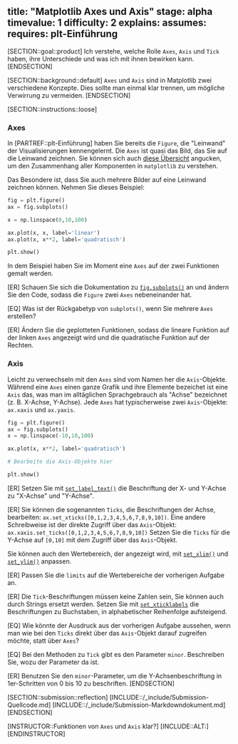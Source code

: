 title: "Matplotlib Axes und Axis"
stage: alpha
timevalue: 1
difficulty: 2
explains:
assumes:
requires: plt-Einführung
---

[SECTION::goal::product]
Ich verstehe, welche Rolle `Axes`, `Axis` und `Tick` haben, ihre Unterschiede
und was ich mit ihnen bewirken kann.
[ENDSECTION]


[SECTION::background::default]
`Axes` und `Axis` sind in Matplotlib zwei verschiedene Konzepte. Dies sollte man einmal klar trennen,
um mögliche Verwirrung zu vermeiden.
[ENDSECTION]


[SECTION::instructions::loose]

### Axes

In [PARTREF::plt-Einführung] haben Sie bereits die `Figure`, die "Leinwand" der Visualisierungen 
kennengelernt.
Die `Axes` ist quasi das Bild, das Sie auf die Leinwand zeichnen.
Sie können sich auch
[diese Übersicht](https://matplotlib.org/stable/users/explain/quick_start.html#parts-of-a-figure)
angucken, um den Zusammenhang aller Komponenten in `matplotlib` zu verstehen.

Das Besondere ist, dass Sie auch mehrere Bilder auf eine Leinwand zeichnen können.
Nehmen Sie dieses Beispiel:
```python
fig = plt.figure()
ax = fig.subplots()

x = np.linspace(0,10,100)

ax.plot(x, x, label='linear')
ax.plot(x, x**2, label='quadratisch')

plt.show()
```

In dem Beispiel haben Sie im Moment eine `Axes` auf der zwei Funktionen gemalt werden.

[ER] Schauen Sie sich die Dokumentation zu
[`fig.subplots()`](https://matplotlib.org/stable/api/_as_gen/matplotlib.figure.Figure.subplots.html#)
an und ändern Sie den Code, sodass die `Figure` zwei `Axes` nebeneinander hat.

[EQ] Was ist der Rückgabetyp von `subplots()`, wenn Sie mehrere `Axes` erstellen?

[ER] Ändern Sie die geplotteten Funktionen, sodass die lineare Funktion auf der linken `Axes`
angezeigt wird und die quadratische Funktion auf der Rechten.

### Axis

Leicht zu verwechseln mit den `Axes` sind vom Namen her die `Axis`-Objekte.
Während eine `Axes` einen ganze Grafik und ihre Elemente bezeichet ist eine `Axis` das, 
was man im alltäglichen Sprachgebrauch als "Achse" bezeichnet (z. B. X-Achse, Y-Achse).
Jede `Axes` hat typischerweise zwei `Axis`-Objekte: `ax.xaxis` und `ax.yaxis`.

```python
fig = plt.figure()
ax = fig.subplots()
x = np.linspace(-10,10,100)

ax.plot(x, x**2, label='quadratisch')

# Bearbeite die Axis-Objekte hier

plt.show()
```

[ER] Setzen Sie mit 
[`set_label_text()`](https://matplotlib.org/stable/api/_as_gen/matplotlib.axis.Axis.set_label_text.html#matplotlib.axis.Axis.set_label_text)
die Beschriftung der X- und Y-Achse zu "X-Achse" und "Y-Achse".

[ER] Sie können die sogenannten `Ticks`, die Beschriftungen der Achse, bearbeiten:
`ax.set_xticks([0,1,2,3,4,5,6,7,8,9,10])`.
Eine andere Schreibweise ist der direkte Zugriff über das `Axis`-Objekt:
`ax.xaxis.set_ticks([0,1,2,3,4,5,6,7,8,9,10])`
Setzen Sie die `Ticks` für die Y-Achse auf `[0,10]` mit dem Zugriff über das `Axis`-Objekt.

Sie können auch den Wertebereich, der angezeigt wird, mit
[`set_xlim()`](https://matplotlib.org/stable/api/_as_gen/matplotlib.axes.Axes.set_xlim.html#matplotlib.axes.Axes.set_xlim)
und
[`set_ylim()`](https://matplotlib.org/stable/api/_as_gen/matplotlib.axes.Axes.set_ylim.html#matplotlib.axes.Axes.set_ylim)
anpassen.

[ER] Passen Sie die `limits` auf die Wertebereiche der vorherigen Aufgabe an.

[ER] Die `Tick`-Beschriftungen müssen keine Zahlen sein, 
Sie können auch durch Strings ersetzt werden.
Setzen Sie mit 
[`set_xticklabels`](https://matplotlib.org/stable/api/_as_gen/matplotlib.axes.Axes.set_xticklabels.html#matplotlib.axes.Axes.set_xticklabels)
die Beschriftungen zu Buchstaben, in alphabetischer Reihenfolge aufsteigend.

[EQ] Wie könnte der Ausdruck aus der vorherigen Aufgabe aussehen, wenn man wie bei den `Ticks`
direkt über das `Axis`-Objekt darauf zugreifen möchte, statt über `Axes`?

[EQ] Bei den Methoden zu `Tick` gibt es den Parameter `minor`.
Beschreiben Sie, wozu der Parameter da ist.

[ER] Benutzen Sie den `minor`-Parameter, um die Y-Achsenbeschriftung in 1er-Schritten 
von 0 bis 10 zu beschriften.
[ENDSECTION]


[SECTION::submission::reflection]
[INCLUDE::/_include/Submission-Quellcode.md]
[INCLUDE::/_include/Submission-Markdowndokument.md]
[ENDSECTION]

[INSTRUCTOR::Funktionen von `Axes` und `Axis` klar?]
[INCLUDE::ALT:]
[ENDINSTRUCTOR]
